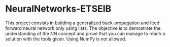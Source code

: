 # NeuralNetworks-ETSEIB
This project consists in building a generalized back-propagation and feed forward neural network only using lists. The objective is to demostrate the understanding of the NN concept and prove that you can manage to reach a solution with the tools given. Using NumPy is not allowed.

